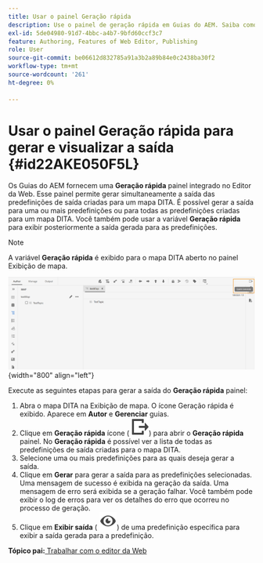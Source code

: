 ```yaml
---
title: Usar o painel Geração rápida
description: Use o painel de geração rápida em Guias do AEM. Saiba como gerar e visualizar a saída do painel de geração rápida.
exl-id: 5de04980-91d7-4bbc-a4b7-9bfd60ccf3c7
feature: Authoring, Features of Web Editor, Publishing
role: User
source-git-commit: be06612d832785a91a3b2a89b84e0c2438ba30f2
workflow-type: tm+mt
source-wordcount: '261'
ht-degree: 0%

---
```


# Usar o painel Geração rápida para gerar e visualizar a saída {#id22AKE050F5L}

Os Guias do AEM fornecem uma **Geração rápida** painel integrado no Editor da Web. Esse painel permite gerar simultaneamente a saída das predefinições de saída criadas para um mapa DITA. É possível gerar a saída para uma ou mais predefinições ou para todas as predefinições criadas para um mapa DITA. Você também pode usar a variável **Geração rápida** para exibir posteriormente a saída gerada para as predefinições.

>[!NOTE]
>
> A variável **Geração rápida** é exibido para o mapa DITA aberto no painel Exibição de mapa.

![](images/quick-generate-map-view.png){width="800" align="left"}

Execute as seguintes etapas para gerar a saída do **Geração rápida** painel:

1. Abra o mapa DITA na Exibição de mapa. O ícone Geração rápida é exibido. Aparece em **Autor** e **Gerenciar** guias.
1. Clique em **Geração rápida** ícone \( ![](images/quick-generate-icon.svg)\) para abrir o **Geração rápida** painel. No **Geração rápida** é possível ver a lista de todas as predefinições de saída criadas para o mapa DITA.
1. Selecione uma ou mais predefinições para as quais deseja gerar a saída.
1. Clique em **Gerar** para gerar a saída para as predefinições selecionadas. Uma mensagem de sucesso é exibida na geração da saída. Uma mensagem de erro será exibida se a geração falhar. Você também pode exibir o log de erros para ver os detalhes do erro que ocorreu no processo de geração.
1. Clique em **Exibir saída** \( ![](images/view-output-icon.svg)\) de uma predefinição específica para exibir a saída gerada para a predefinição.

**Tópico pai:**[ Trabalhar com o editor da Web](web-editor.md)
